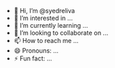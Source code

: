 - 👋 Hi, I’m @syedreliva
- 👀 I’m interested in ...
- 🌱 I’m currently learning ...
- 💞️ I’m looking to collaborate on ...
- 📫 How to reach me ...
- 😄 Pronouns: ...
- ⚡ Fun fact: ...

<!---
syedreliva/syedreliva is a ✨ special ✨ repository because its `README.md` (this file) appears on your GitHub profile.
You can click the Preview link to take a look at your changes.
--->
